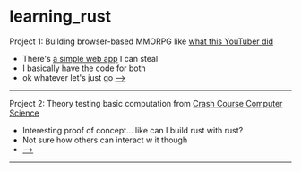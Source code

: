 # learning_rust
Project 1: Building browser-based MMORPG like [what this YouTuber did](https://github.com/meltonzheng/Quick_3D_MMORPG)
- There's [a simple web app](http://joelmccracken.github.io/entries/a-simple-web-app-in-rust-pt-1/) I can steal
- I basically have the code for both
- ok whatever let's just go [-->](./webserver/README.md) 
--- 
Project 2: Theory testing basic computation from [Crash Course Computer Science](https://www.youtube.com/watch?v=fpnE6UAfbtU)
- Interesting proof of concept... like can I build rust with rust?
- Not sure how others can interact w it though
- [-->](./computer/README.md)
---